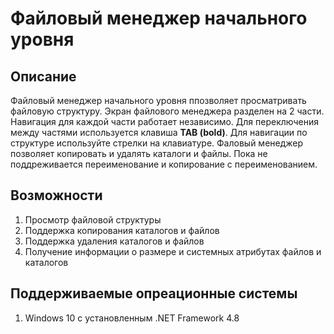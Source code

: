 # Файловый менеджер начального уровня

## Описание
Файловый менеджер начального уровня ппозволяет просматривать файловую структуру. Экран файлового менеджера разделен на 2 части.
Навигация для каждой части работает независимо. Для переключения между частями используется клавиша **TAB (bold)**. Для навигации по структуре используйте стрелки на клавиатуре. Фаловый менеджер позволяет копировать и удалять каталоги и файлы. Пока не поддреживается переименование и копирование с переименованием.

## Возможности

1. Просмотр файловой структуры
2. Поддержка копирования каталогов и файлов
3. Поддержка удаления каталогов и файлов
4. Получение информации о размере и системных атрибутах файлов и каталогов

## Поддерживаемые опреационные системы
1. Windows 10 c установленным .NET Framework 4.8

